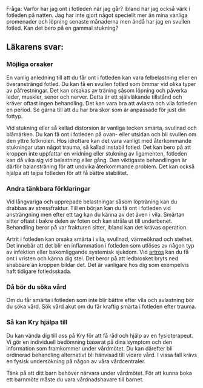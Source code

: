 Fråga: Varför har jag ont i fotleden när jag går? Ibland har jag också värk i fotleden på natten. Jag har inte gjort något speciellt mer än mina vanliga promenader och löpning senaste månaderna men ändå har jag en svullen fotled. Kan det bero på en gammal stukning?

Läkarens svar:
--------------

### Möjliga orsaker

En vanlig anledning till att du får ont i fotleden kan vara felbelastning eller en överansträngd fotled. Du kan få en svullen fotled som ömmar vid olika typer av påfrestningar. Det kan orsakas av träning såsom löpning och påverka leder, muskler, senor och nerver. Detta är ett självläkande tillstånd och kräver oftast ingen behandling. Det kan vara bra att avlasta och vila fotleden en period. Se gärna till att du har bra skor som är anpassade för just din fottyp.

Vid stukning eller så kallad distorsion är vanliga tecken smärta, svullnad och blåmärken. Du kan få ont i fotleden på ovan- eller utsidan och bli svullen om den yttre fotknölen. Hos idrottare kan det vara vanligt med återkommande stukningar utan något trauma, så kallad instabil fotled. Det kan bero på att kroppen inte uppfattar en vridning eller stukning av ligamenten, fotleden kan då vika sig vid belastning eller gång. Den viktigaste behandlingen är därför balansträning för att undvika återkommande problem. Det kan också hjälpa att tejpa fotleden för att få bättre stabilitet.

### Andra tänkbara förklaringar

Vid långvariga och upprepade belastningar såsom löpträning kan du drabbas av stressfraktur. Till en början kan du få ont i fotleden vid ansträngning men efter ett tag kan du känna av det även i vila. Smärtan sitter oftast i bakre delen av foten och kan stråla ut till underbenet. Behandling beror på var frakturen sitter, ibland kan det krävas operation.

Artrit i fotleden kan orsaka smärta i vila, svullnad, värmeöknad och stelhet. Det innebär att det blir en inflammation i fotleden som utlöses av någon typ av infektion eller bakomliggande systemisk sjukdom. Vid [artros](https://www.kry.se/fakta/artros/ "artros") kan du få ont i vristen och känna dig stel. Det beror på att ledbrosket bryts ned snabbare än kroppen bildar det. Det är vanligare hos dig som exempelvis haft tidigare fotledsskada.

### Då bör du söka vård

Om du får smärta i fotleden som inte blir bättre efter vila och avlastning bör du söka vård. Sök vård akut om du får kraftig smärta i fotleden efter trauma.

### Så kan Kry hjälpa till

Du kan vända dig till oss på Kry för att få råd och hjälp av en fysioterapeut. Vi gör en individuell bedömning baserat på dina symptom och den information som framkommer under vårdmötet. Du kan därefter bli ordinerad behandling alternativt bli hänvisad till vidare vård. I vissa fall krävs en fysisk undersökning på någon av våra vårdcentraler.

Tänk på att ditt barn behöver närvara under vårdmötet. För att kunna boka ett barnmöte måste du vara vårdnadshavare till barnet.